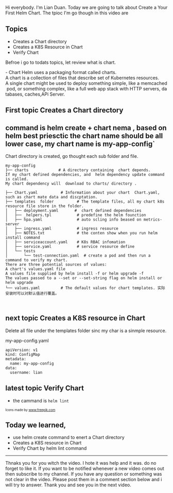 Hi everybody. I'm Lian Duan. Today we are going to talk about Create a Your First Helm Chart. 
The tpioc I'm go though in this video are 

## Topics
-  Creates a Chart directory
-  Creates a K8S Resource in Chart 
-  Verify Chart

Befroe i go to todats topics, let review what is chart.

- Chart
Helm uses a packaging format called charts.
A chart is a collection of files that describe set of Kubernetes resources. 
A single chart might be used to deploy something simple, like a memcached pod, or something complex, like a full web app stack with HTTP servers, databases, caches,APi Server.



## First topic Creates a Chart directory
command is helm create + chart nema , based on helm best priesctic the chart name should be all lower case, my chart name is my-app-config`
 - 
Chart directory is created, go thought each sub folder and file.
```
my-app-config
├── charts             # A directory containing  chart depends.
If my chart defined dependencies, and  helm dependency update command is called. 
My chart dependency will  download to charts/ directory .

├── Chart.yaml          # Information about your chart  Chart.yaml, such as chart mate data and discptation.
├── templates  folder          # The template files, all my chart k8s resource file store in the folder.
│   ├── deployment.yaml       #  chart defined dependencies
│   ├── _helpers.tpl           # predefine the helm founction
│   ├── hpa.yaml               # auto scling info beased on metrics-server
│   ├── ingress.yaml           # ingress resource
│   ├── NOTES.txt              # the conten show when you run helm install command
│   ├── serviceaccount.yaml    # K8s RBAC infomation 
│   ├── service.yaml           # service resource define 
│   └── tests
│       └── test-connection.yaml  # create a pod and then run a command to verify my chart.
There are three potential sources of values:
A chart's values.yaml file
A values file supplied by helm install -f or helm upgrade -f
The values passed to a --set or --set-string flag on helm install or helm upgrade
└── values.yaml         # The default values for chart templates. 实际安装时可以对默认值进行覆盖。



```
## next topic Creates a K8S resource in Chart 
Delete all file under the templates folder sinc my char is a sinmple resource.

my-app-config.yaml   
```
apiVersion: v1
kind: ConfigMap
metadata:
  name: my-app-config
data:
  username: lian
```   


## latest topic Verify Chart
- the cammand is `helm lint` 

<font size=1 >Icons made by www.freepik.com</font> 

## Today we learned,
-  use helm create command to enert  a Chart directory
-  Creates a K8S resource in Chart 
-  Verify Chart by helm lint command
---------------------------------------

Thnaks you for you witch the video. I hote it was help and it  was. do no forget to like it. 
If you want to be notified whenever a new video comes out then subscribe to my channel. 
If you have any question or something was not clear in the video. 
Please post them in a comment section below and i will try to answer.
Thank you and see you in the next video.